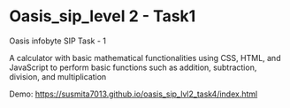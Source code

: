# Oasis_sip_level 2 - Task1
Oasis infobyte SIP Task - 1

A calculator with basic mathematical functionalities using CSS, HTML, and JavaScript to perform basic functions such as addition, subtraction, division, and multiplication

Demo: https://susmita7013.github.io/oasis_sip_lvl2_task4/index.html
